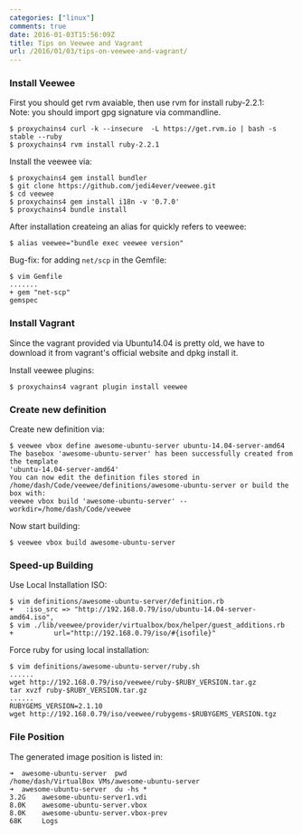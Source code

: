 ```yaml
---
categories: ["linux"]
comments: true
date: 2016-01-03T15:56:09Z
title: Tips on Veewee and Vagrant
url: /2016/01/03/tips-on-veewee-and-vagrant/
---
```


### Install Veewee
First you should get rvm avaiable, then use rvm for install ruby-2.2.1:    
Note: you should import gpg signature via commandline.    

```
$ proxychains4 curl -k --insecure  -L https://get.rvm.io | bash -s stable --ruby
$ proxychains4 rvm install ruby-2.2.1 
```

Install the veewee via:     

```
$ proxychains4 gem install bundler
$ git clone https://github.com/jedi4ever/veewee.git
$ cd veewee
$ proxychains4 gem install i18n -v '0.7.0'
$ proxychains4 bundle install
```

After installation createing an alias for quickly refers to veewee:     

```
$ alias veewee="bundle exec veewee version"
```
Bug-fix: for adding `net/scp` in the Gemfile:    

```
$ vim Gemfile
.......
+ gem "net-scp"
gemspec
```

### Install Vagrant
Since the vagrant provided via Ubuntu14.04 is pretty old, we have to download
it from vagrant's official website and dpkg install it.   

Install veewee plugins:    

```
$ proxychains4 vagrant plugin install veewee
```

### Create new definition
Create new definition via:    

```
$ veewee vbox define awesome-ubuntu-server ubuntu-14.04-server-amd64
The basebox 'awesome-ubuntu-server' has been successfully created from the template
'ubuntu-14.04-server-amd64'
You can now edit the definition files stored in
/home/dash/Code/veewee/definitions/awesome-ubuntu-server or build the box with:
veewee vbox build 'awesome-ubuntu-server' --workdir=/home/dash/Code/veewee
```

Now start building:    

```
$ veewee vbox build awesome-ubuntu-server
```

### Speed-up Building
Use Local Installation ISO:    

```
$ vim definitions/awesome-ubuntu-server/definition.rb
+   :iso_src => "http://192.168.0.79/iso/ubuntu-14.04-server-amd64.iso",
$ vim ./lib/veewee/provider/virtualbox/box/helper/guest_additions.rb
+          url="http://192.168.0.79/iso/#{isofile}"
```
Force ruby for using local installation:    

```
$ vim definitions/awesome-ubuntu-server/ruby.sh
......
wget http://192.168.0.79/iso/veewee/ruby-$RUBY_VERSION.tar.gz
tar xvzf ruby-$RUBY_VERSION.tar.gz
......
RUBYGEMS_VERSION=2.1.10
wget http://192.168.0.79/iso/veewee/rubygems-$RUBYGEMS_VERSION.tgz
```

### File Position
The generated image position is listed in:    

```
➜  awesome-ubuntu-server  pwd
/home/dash/VirtualBox VMs/awesome-ubuntu-server
➜  awesome-ubuntu-server  du -hs *
3.2G    awesome-ubuntu-server1.vdi
8.0K    awesome-ubuntu-server.vbox
8.0K    awesome-ubuntu-server.vbox-prev
68K     Logs
```

